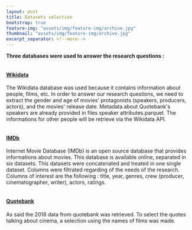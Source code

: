 ```yaml
---
layout: post
title: Datasets selection
bootstrap: true
feature-img: "assets/img/feature-img/archive.jpg"
thumbnail: "assets/img/feature-img/archive.jpg"
excerpt_separator: <!--more-->
---
```

**Three databases were used to answer the research questions :**

<!--more-->
<!-- Page Content -->
<div class="container">

  <div class="row">
    <div class="col-lg-6 mb-4">
      <div class="card h-100">
        <a href="#"><img class="card-img-top" src="https://upload.wikimedia.org/wikipedia/commons/2/27/Wikidata_barcode.svg" alt=""></a>
        <div class="card-body">
          <h4 class="card-title">
            <a href="#">Wikidata</a>
          </h4>
          <p class="card-text">The Wikidata database was used because it contains information about people, films, etc. In order to answer our research questions, we need to extract the gender and age of movies' protagonists (speakers, producers, actors), and the movies' release date. Metadata about Quotebank's speakers are already provided in files speaker attributes.parquet. The informations for other people will be retrieve via the Wikidata API.</p>
        </div>
      </div>
    </div>
    <div class="col-lg-6 mb-4">
      <div class="card h-100">
        <a href="#"><img class="card-img-top" src="https://logowik.com/content/uploads/images/imdb-internet-movie-database5351.jpg" alt=""></a>
        <div class="card-body">
          <h4 class="card-title">
            <a href="#">IMDb</a>
          </h4>
          <p class="card-text">Internet Movie Database (IMDb) is an open source database that provides informations about movies. This database is available online, separated in six datasets. This datasets were concatenated and treated in one single dataset. Columns were filtrated regarding of the needs of the research. Columns of interest are the following : title, year, genres, crew (producer, cinematographer, writer), actors, ratings.</p>
        </div>
      </div>
    </div>
    <div class="col-lg-6 mb-4">
      <div class="card h-100">
        <a href="#"><img class="card-img-top" src="http://www.benoitmeylan.ch/ressources/img/Quotebank.png" alt=""></a>
        <div class="card-body">
          <h4 class="card-title">
            <a href="#">Quotebank</a>
          </h4>
          <p class="card-text">As said the 2018 data from quotebank was retrieved. To select the quotes talking about cinema, a selection using the names of films was made.</p>
        </div>
      </div>
    </div>
  </div>
  <!-- /.row -->

</div>
<!-- /.container -->
